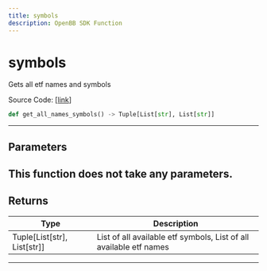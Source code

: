 ```yaml
---
title: symbols
description: OpenBB SDK Function
---
```


# symbols

Gets all etf names and symbols

Source Code: [[link](https://github.com/OpenBB-finance/OpenBBTerminal/tree/main/openbb_terminal/etf/stockanalysis_model.py#L19)]
```python
def get_all_names_symbols() -> Tuple[List[str], List[str]]
```
---
## Parameters
This function does not take any parameters.
---
## Returns
| Type | Description |
| ---- | ----------- |
| Tuple[List[str], List[str]] | List of all available etf symbols, List of all available etf names |
---
